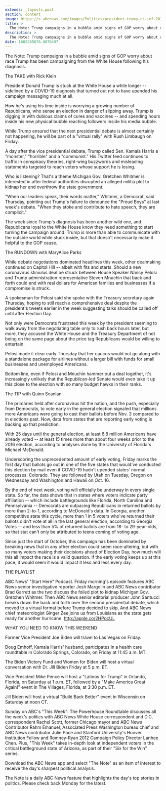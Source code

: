 ```yaml
--- 
extends: _layouts.post 
section: content 
image: https://s.abcnews.com/images/Politics/president-trump-rt-jef-201008_1602194061389_hpMain_2_16x9_992.jpg 
title: > 
  The Note: Trump campaigns in a bubble amid signs of GOP worry about race 
description: > 
  The Note: Trump campaigns in a bubble amid signs of GOP worry about race Trump has been campaigning from the White House following his diagnosis.Trump is digging in with dubious claims of cures and vaccines -- and spending hours inside his new physical bubble reaching followers inside his media bubble.Now, data from states that are reporting early voting is backing up that prediction.By the end of next week, voting will officially be underway in every single state.If the early voting keeps up at this pace, it would seem it would impact it less and less every day. 
date: 1602265078.0870497 
--- 
```

The Note: Trump campaigns in a bubble amid signs of GOP worry about race Trump has been campaigning from the White House following his diagnosis.

The TAKE with Rick Klein

President Donald Trump is stuck at the White House a while longer -- sidelined by a COVID-19 diagnosis that turned out not to have upended his campaign messaging much at all.

How he's using his time inside is worrying a growing number of Republicans, who sense an election in danger of slipping away. Trump is digging in with dubious claims of cures and vaccines -- and spending hours inside his new physical bubble reaching followers inside his media bubble.

While Trump ensured that the next presidential debate is almost certainly not happening, he will be part of a "virtual rally" with Rush Limbaugh on Friday.

A day after the vice presidential debate, Trump called Sen. Kamala Harris a "monster," "horrible" and a "communist." His Twitter feed continues to traffic in conspiracy theories, right-wing buzzwords and misleading statements targeted to reach voters whose support he is losing.

Who is listening? That's a theme Michigan Gov. Gretchen Whitmer is interested in after federal authorities disrupted an alleged militia plot to kidnap her and overthrow the state government.

"When our leaders speak, their words matter," Whitmer, a Democrat, said Thursday, pointing out Trump's failure to denounce the "Proud Boys" at last week's debate. "When they stoke and contribute to hate speech, they are complicit."

The week since Trump's diagnosis has been another wild one, and Republicans loyal to the White House know they need something to start turning the campaign around. Trump is more than able to communicate with the outside world while stuck inside, but that doesn't necessarily make it helpful to the GOP cause.

The RUNDOWN with MaryAlice Parks

While debate negotiations dominated headlines this week, other dealmaking continued on Capitol Hill -- albeit with fits and starts. Should a new coronavirus stimulus deal be struck between House Speaker Nancy Pelosi and Trump administration representative Steven Mnuchin that back and forth could end with real dollars for American families and businesses if a compromise is struck.

A spokesman for Pelosi said she spoke with the Treasury secretary again Thursday, hoping to still reach a comprehensive deal despite the president's tweets earlier in the week suggesting talks should be called off until after Election Day.

Not only were Democrats frustrated this week by the president seeming to walk away from the negotiating table only to rush back hours later, but more, they accused the White House and the Treasury Department of not being on the same page about the price tag Republicans would be willing to entertain.

Pelosi made it clear early Thursday that her caucus would not go along with a standalone package for airlines without a larger bill with funds for small businesses and unemployed Americans.

Bottom line, even if Pelosi and Mnuchin hammer out a deal together, it's increasingly unlikely that the Republican-led Senate would even take it up this close to the election with so many budget hawks in their ranks.

The TIP with Quinn Scanlan

The primaries held after coronavirus hit the nation, and the push, especially from Democrats, to vote early in the general election signaled that millions more Americans were going to cast their ballots before Nov. 3 compared to in elections past. Now, data from states that are reporting early voting is backing up that prediction.

With 25 days until the general election, at least 6.8 million Americans have already voted -- at least 15 times more than about four weeks prior to the 2016 election, according to analyses done by the University of Florida's Michael McDonald.

Underscoring the unprecedented amount of early voting, Friday marks the first day that ballots go out in one of the five states that would've conducted this election by mail even if COVID-19 hadn't upended states' normal processes: Colorado. They are followed by Utah on Tuesday, Oregon on Wednesday and Washington and Hawaii on Oct. 16.

By the end of next week, voting will officially be underway in every single state. So far, the data shows that in states where voters indicate party affiliation -- which include battlegrounds like Florida, North Carolina and Pennsylvania -- Democrats are outpacing Republicans in returned ballots by more than 2-to-1, according to McDonald's data. In Georgia, another competitive state this cycle, more than 1 in 5 voters who've returned their ballots didn't vote at all in the last general election, according to Georgia Votes -- and less than 5% of returned ballots are from 18- to 29-year-olds, so that stat can't only be attributed to teens coming of voting age.

Since just the start of October, this campaign has been dominated by breaking news that in any other election could seem race-altering, but with so many voters making their decisions ahead of Election Day, how much will this all impact the race is a valid question. If the early voting keeps up at this pace, it would seem it would impact it less and less every day.

THE PLAYLIST

ABC News' "Start Here" Podcast. Friday morning's episode features ABC News senior investigative reporter Josh Margolin and ABC News contributor Brad Garrett as the two discuss the foiled plot to kidnap Michigan Gov. Gretchen Whitmer. Then ABC News senior editorial producer John Santucci breaks down the back and forth over the second presidential debate, which moved to a virtual format before Trump decided to skip. And ABC News chief meteorologist Ginger Zee joins us from Louisiana as the state gets ready for another hurricane. http://apple.co/2HPocUL

WHAT YOU NEED TO KNOW THIS WEEKEND

Former Vice President Joe Biden will travel to Las Vegas on Friday.

Doug Emhoff, Kamala Harris' husband, participates in a health care roundtable in Colorado Springs, Colorado, on Friday at 11:45 a.m. MT.

The Biden Victory Fund and Women for Biden will host a virtual conversation with Dr. Jill Biden Friday at 5 p.m. ET.

Vice President Mike Pence will host a "Latinos for Trump" in Orlando, Florida, on Saturday at 1 p.m. ET, followed by a "Make America Great Again!" event in The Villages, Florida, at 3:30 p.m. ET.

Jill Biden will host a virtual "Build Back Better" event in Wisconsin on Saturday at noon CT.

Sunday on ABC's "This Week": The Powerhouse Roundtable discusses all the week's politics with ABC News White House correspondent and D.C. correspondent Rachel Scott, former Chicago mayor and ABC News Contributor Rahm Emanuel, Associated Press Washington bureau chief and ABC News contributor Julie Pace and Stanford University's Hoover Institution Fellow and Romney-Ryan 2012 Campaign Policy Director Lanhee Chen. Plus, "This Week" takes in-depth look at independent voters in the critical battleground state of Arizona, as part of their "Six for the Win" series.

Download the ABC News app and select "The Note" as an item of interest to receive the day's sharpest political analysis.

The Note is a daily ABC News feature that highlights the day's top stories in politics. Please check back Monday for the latest.